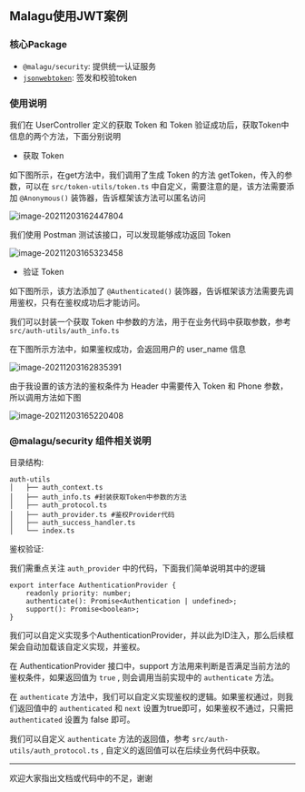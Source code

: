 ## Malagu使用JWT案例

### 核心Package
- `@malagu/security`: 提供统一认证服务
- [`jsonwebtoken`](https://www.npmjs.com/package/jsonwebtoken): 签发和校验token

### 使用说明

我们在 UserController 定义的获取 Token 和 Token 验证成功后，获取Token中信息的两个方法，下面分别说明

- 获取 Token

如下图所示，在get方法中，我们调用了生成 Token 的方法 getToken，传入的参数，可以在 `src/token-utils/token.ts` 中自定义，需要注意的是，该方法需要添加 `@Anonymous()` 装饰器，告诉框架该方法可以匿名访问

![image-20211203162447804](https://img.jaryn.ink/img/202112031624841.png)

我们使用 Postman 测试该接口，可以发现能够成功返回 Token

![image-20211203165323458](https://img.jaryn.ink/img/202112031653528.png)

- 验证 Token

如下图所示，该方法添加了 `@Authenticated()` 装饰器，告诉框架该方法需要先调用鉴权，只有在鉴权成功后才能访问。

我们可以封装一个获取 Token 中参数的方法，用于在业务代码中获取参数，参考 `src/auth-utils/auth_info.ts` 

在下图所示方法中，如果鉴权成功，会返回用户的 user_name 信息

![image-20211203162835391](https://img.jaryn.ink/img/202112031628433.png)

由于我设置的该方法的鉴权条件为 Header 中需要传入 Token 和 Phone 参数，所以调用方法如下图

![image-20211203165220408](https://img.jaryn.ink/img/202112031652479.png)

###  @malagu/security 组件相关说明

目录结构:

```
auth-utils
│   ├── auth_context.ts
│   ├── auth_info.ts #封装获取Token中参数的方法
│   ├── auth_protocol.ts
│   ├── auth_provider.ts #鉴权Provider代码
│   ├── auth_success_handler.ts
│   └── index.ts
```



鉴权验证:

我们需重点关注 `auth_provider` 中的代码，下面我们简单说明其中的逻辑

```
export interface AuthenticationProvider {
    readonly priority: number;
    authenticate(): Promise<Authentication | undefined>;
    support(): Promise<boolean>;
}
```

我们可以自定义实现多个AuthenticationProvider，并以此为ID注入，那么后续框架会自动加载该自定义实现，并鉴权。

在 AuthenticationProvider 接口中，support 方法用来判断是否满足当前方法的鉴权条件，如果返回值为 `true` , 则会调用当前实现中的 `authenticate` 方法。

在 `authenticate` 方法中，我们可以自定义实现鉴权的逻辑。如果鉴权通过，则我们返回值中的 `authenticated` 和 `next` 设置为true即可，如果鉴权不通过，只需把 `authenticated` 设置为 false 即可。

我们可以自定义 `authenticate` 方法的返回值，参考 `src/auth-utils/auth_protocol.ts` , 自定义的返回值可以在后续业务代码中获取。



---

欢迎大家指出文档或代码中的不足，谢谢

